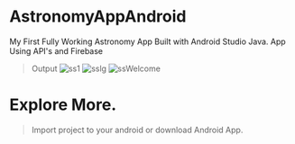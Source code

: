 # AstronomyAppAndroid
My First Fully Working Astronomy App Built with Android Studio Java. App Using API's and Firebase

> Output
![ss1](https://github.com/MRJumpI/AstronomyAppAndroid/assets/111625687/6195558a-2a4e-4cd6-b0ec-5df85a439608)
![sslg](https://github.com/MRJumpI/AstronomyAppAndroid/assets/111625687/21cface7-e955-4879-84af-6911180daf46)
![ssWelcome](https://github.com/MRJumpI/AstronomyAppAndroid/assets/111625687/4aaed1c9-612c-4ab6-b1cc-fe55400da11e)

# Explore More.
> Import project to your android or download Android App.  
